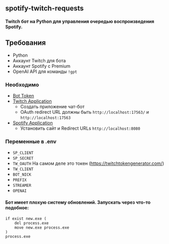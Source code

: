##  spotify-twitch-requests

#### Twitch бот на Python для управления очередью воспроизведения Spotify. 

## Требования

* Python
* Аккаунт Twitch для бота
* Аккаунт Spotify с Premium 
* OpenAI API для команды `!gpt`

### Необходимо

* [Bot Token](https://twitchapps.com/tmi/)
* [Twitch Application](https://dev.twitch.tv/console/apps/create)
   - Создать приложение чат-бот
   - OAuth redirect URL должны быть `http://localhost:17563/` и `http://localhost:17563`
* [Spotify Application](https://developer.spotify.com/dashboard/applications)
   - Установить сайт и Redirect URLs `http://localhost:8080`

### Переменные в .env
* `SP_CLIENT`
* `SP_SECRET`
* `TW_OAUTH` На самом деле это токен (https://twitchtokengenerator.com/)
* `TW_CLIENT`
* `BOT_NICK`
* `PREFIX`
* `STREAMER`
* `OPENAI`

#### Бот имеет плохую систему обновлений. Запускать через что-то подобное:

```batch
if exist new.exe (
    del process.exe
    move new.exe process.exe
)
process.exe 
``` 
